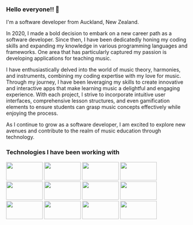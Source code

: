 ### Hello everyone!! 👋


I'm a software developer from Auckland, New Zealand.

In 2020, I made a bold decision to embark on a new career path as a software developer. Since then, I have been dedicatedly honing my coding skills and expanding my knowledge in various programming languages and frameworks. One area that has particularly captured my passion is developing applications for teaching music. 

I have enthusiastically delved into the world of music theory, harmonies, and instruments, combining my coding expertise with my love for music. Through my journey, I have been leveraging my skills to create innovative and interactive apps that make learning music a delightful and engaging experience. With each project, I strive to incorporate intuitive user interfaces, comprehensive lesson structures, and even gamification elements to ensure students can grasp music concepts effectively while enjoying the process. 

As I continue to grow as a software developer, I am excited to explore new avenues and contribute to the realm of music education through technology.

### Technologies I have been working with


<img src="https://github.com/Campbell35/Campbell35/assets/93555331/c9472c1f-add4-4ad1-ace4-168c9980011d" width="100px" height="50px"> <img src="https://github.com/Campbell35/Campbell35/assets/93555331/a70e3147-dbeb-4c09-b135-b93e886bcb51" width="100px" height="50px"> <img src="https://github.com/Campbell35/Campbell35/assets/93555331/6f501097-8192-4034-a1f4-9036a9f80420" width="100px" height="50px"> <img src="https://github.com/Campbell35/Campbell35/assets/93555331/1c9077a7-0fc8-4d4f-980a-c2576d50b0cb" width="100px" height="50px"> <img src="https://github.com/Campbell35/Campbell35/assets/93555331/c1ec4ebd-976b-4b64-bc25-515ff1ed8a0c" width="100px" height="50px"> <img src="https://github.com/Campbell35/Campbell35/assets/93555331/bc40deef-4c7e-41b5-bf55-d702527d62d4" width="100px" height="50px">  <img src="https://github.com/Campbell35/Campbell35/assets/93555331/16e6ddd8-d115-414c-aa30-ef31724c6151" width="100px" height="50px">  <img src="https://github.com/Campbell35/Campbell35/assets/93555331/dd1f98e5-d4cc-451f-b119-28ee43f17659" width="100px" height="50px">  <img src="https://github.com/Campbell35/Campbell35/assets/93555331/b7dca6bd-4f39-47a9-88ff-da8fefc8cec8" width="100px" height="50px">  <img src="https://github.com/Campbell35/Campbell35/assets/93555331/eec1dcc9-3983-4e86-a558-71947e330019" width="100px" height="50px"> <img src="https://github.com/Campbell35/Campbell35/assets/93555331/442a66c1-6605-483d-acae-3ac578b58fc7" width="100px" height="50px"> <img src="https://github.com/Campbell35/Campbell35/assets/93555331/5e8fca5b-1bfc-43f5-b1c3-94664d30b075" width="100px" height="50px">




